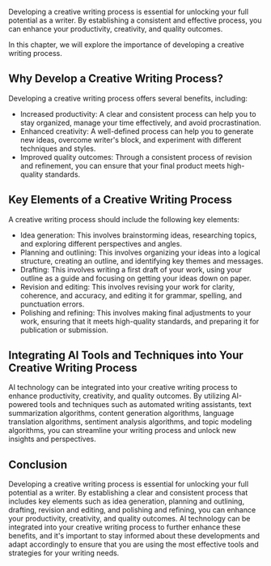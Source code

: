 
Developing a creative writing process is essential for unlocking your full potential as a writer. By establishing a consistent and effective process, you can enhance your productivity, creativity, and quality outcomes.

In this chapter, we will explore the importance of developing a creative writing process.

Why Develop a Creative Writing Process?
---------------------------------------

Developing a creative writing process offers several benefits, including:

* Increased productivity: A clear and consistent process can help you to stay organized, manage your time effectively, and avoid procrastination.
* Enhanced creativity: A well-defined process can help you to generate new ideas, overcome writer's block, and experiment with different techniques and styles.
* Improved quality outcomes: Through a consistent process of revision and refinement, you can ensure that your final product meets high-quality standards.

Key Elements of a Creative Writing Process
------------------------------------------

A creative writing process should include the following key elements:

* Idea generation: This involves brainstorming ideas, researching topics, and exploring different perspectives and angles.
* Planning and outlining: This involves organizing your ideas into a logical structure, creating an outline, and identifying key themes and messages.
* Drafting: This involves writing a first draft of your work, using your outline as a guide and focusing on getting your ideas down on paper.
* Revision and editing: This involves revising your work for clarity, coherence, and accuracy, and editing it for grammar, spelling, and punctuation errors.
* Polishing and refining: This involves making final adjustments to your work, ensuring that it meets high-quality standards, and preparing it for publication or submission.

Integrating AI Tools and Techniques into Your Creative Writing Process
----------------------------------------------------------------------

AI technology can be integrated into your creative writing process to enhance productivity, creativity, and quality outcomes. By utilizing AI-powered tools and techniques such as automated writing assistants, text summarization algorithms, content generation algorithms, language translation algorithms, sentiment analysis algorithms, and topic modeling algorithms, you can streamline your writing process and unlock new insights and perspectives.

Conclusion
----------

Developing a creative writing process is essential for unlocking your full potential as a writer. By establishing a clear and consistent process that includes key elements such as idea generation, planning and outlining, drafting, revision and editing, and polishing and refining, you can enhance your productivity, creativity, and quality outcomes. AI technology can be integrated into your creative writing process to further enhance these benefits, and it's important to stay informed about these developments and adapt accordingly to ensure that you are using the most effective tools and strategies for your writing needs.
